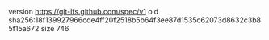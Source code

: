 version https://git-lfs.github.com/spec/v1
oid sha256:18f139927966cde4ff20f2518b5b64f3ee87d1535c62073d8632c3b85f15a672
size 746
